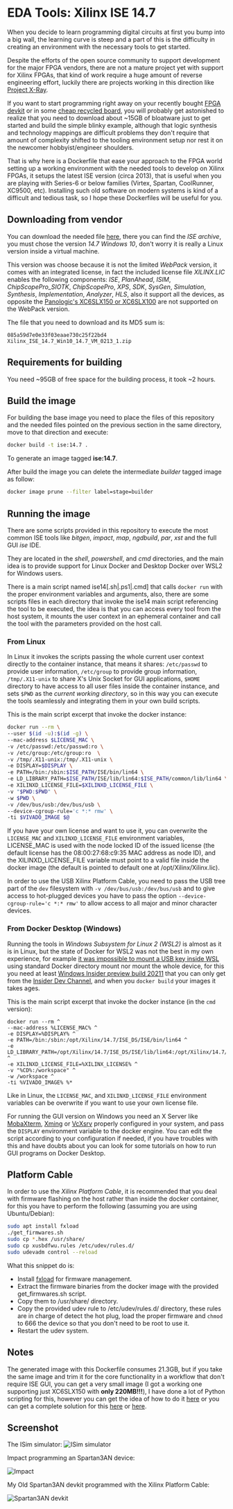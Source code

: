 # EDA Tools: Xilinx ISE 14.7
 
When you decide to learn programming digital circuits at first you bump into a big wall, the learning curve is steep and a part of this is the difficulty in creating an environment with the necessary tools to get started.

Despite the efforts of the open source community to support development for the major FPGA vendors, there are not a mature project yet with support for Xilinx FPGAs, that kind of work require a huge amount of reverse engineering effort, luckily there are projects working in this direction like [Project X-Ray](https://github.com/SymbiFlow/prjxray).


If you want to start programming right away on your recently bought [FPGA devkit](https://www.joelw.id.au/FPGA/CheapFPGADevelopmentBoards) or in some [cheap recycled board](https://hackaday.io/project/159853-fpga-board-hack), you will probably get astonished to realize that you need to download about ~15GB of bloatware just to get started and build the simple blinky example, although that logic synthesis and technology mappings are difficult problems they don't require that amount of complexity shifted to the tooling environment setup nor rest it on the newcomer hobbyist/engineer shoulders.

That is why here is a Dockerfile that ease your approach to the FPGA world setting up a working environment with the needed tools to develop on Xilinx FPGAs, it setups the latest ISE version (circa 2013), that is useful when you are playing with Series-6 or below families (Virtex, Spartan, CoolRunner, XC9500, etc). Installing such old software on modern systems is kind of a difficult and tedious task, so I hope these Dockerfiles will be useful for you.

## Downloading from vendor

You can download the needed file [here](https://www.xilinx.com/support/download/index.html/content/xilinx/en/downloadNav/vivado-design-tools/archive-ise.html), there you can find the *ISE archive*, you must chose the version *14.7 Windows 10*, don't worry it is really a Linux version inside a virtual machine.

This version was choose because it is not the limited *WebPack* version, it comes with an integrated license, in fact the included license file *XILINX.LIC* enables the following components: *ISE*, *PlanAhead*, *ISIM*, *ChipScopePro_SIOTK*, *ChipScopePro*, *XPS*, *SDK*, *SysGen*, *Simulation*, *Synthesis*, *Implementation*, *Analyzer*, *HLS*, also it support all the devices, as opposite the [Panologic's XC6SLX150 or XC6SLX100](https://github.com/tomverbeure/panologic-g2) are not supported on the WebPack version.

The file that you need to download and its MD5 sum is:

```
085a59d7e0e33f03eaae730c25f22bd4  Xilinx_ISE_14.7_Win10_14.7_VM_0213_1.zip
```

## Requirements for building

You need ~95GB of free space for the building process, it took ~2 hours.

## Build the image

For building the base image you need to place the files of this repository and the needed files pointed on the previous section in the same directory, move to that direction and execute:

```bash
docker build -t ise:14.7 .

```

To generate an image tagged **ise:14.7**.

After build the image you can delete the intermediate *builder* tagged image as follow:

```bash
docker image prune --filter label=stage=builder
```

## Running the image
 
There are some scripts provided in this repository to execute the most common ISE tools like *bitgen*, *impact*, *map*, *ngdbuild*, *par*, *xst* and the full GUI *ise* IDE.

They are located in the *shell*, *powershell*, and *cmd* directories, and the main idea is to provide support for Linux Docker and Desktop Docker over WSL2 for Windows users.

There is a main script named ise14[.sh|.ps1|.cmd] that calls `docker run` with the proper environment variables and arguments, also, there are some scripts files in each directory that invoke the ise14 main script referencing the tool to be executed, the idea is that you can access every tool from the host system, it mounts the user context in an ephemeral container and call the tool with the parameters provided on the host call.

### From Linux

In Linux it invokes the scripts passing the whole current user context directly to the container instance, that means it shares: `/etc/passwd` to provide user information, `/etc/group` to provide group information, `/tmp/.X11-unix` to share X's Unix Socket for GUI applications, `$HOME` directory to have access to all user files inside the container instance, and sets `$PWD` as the *current working directory*, so in this way you can execute the tools seamlessly and integrating them in your own build scripts. 

This is the main script excerpt that invoke the docker instance:

```bash
docker run --rm \
--user $(id -u):$(id -g) \
--mac-address $LICENSE_MAC \
-v /etc/passwd:/etc/passwd:ro \
-v /etc/group:/etc/group:ro  \
-v /tmp/.X11-unix:/tmp/.X11-unix \
-e DISPLAY=$DISPLAY \
-e PATH=/bin:/sbin:$ISE_PATH/ISE/bin/lin64 \
-e LD_LIBRARY_PATH=$ISE_PATH/ISE/lib/lin64:$ISE_PATH/common/lib/lin64 \
-e XILINXD_LICENSE_FILE=$XILINXD_LICENSE_FILE \
-v "$PWD:$PWD" \
-w $PWD \
-v /dev/bus/usb:/dev/bus/usb \
--device-cgroup-rule='c *:* rmw' \
-ti $VIVADO_IMAGE $@
```

If you have your own license and want to use it, you can overwrite the `LICENSE_MAC` and `XILINXD_LICENSE_FILE` environment variables, LICENSE_MAC is used with the node locked ID of the issued license (the default license has the 08:00:27:68:c9:35 MAC address as node ID), and the XILINXD_LICENSE_FILE variable must point to a valid file inside the docker image (the default is pointed to default one at /opt/Xilinx/Xilinx.lic).

In order to use the USB Xilinx Platform Cable, you need to pass the USB tree part of the `dev` filesystem with `-v /dev/bus/usb:/dev/bus/usb` and to give access to hot-plugged devices you have to pass the option `--device-cgroup-rule='c *:* rmw'` to allow access to all major and minor character devices.

### From Docker Desktop (Windows)

Running the tools in *Windows Subsystem for Linux 2 (WSL2)* is almost as it is in Linux, but the state of Docker for WSL2 was not the best in my own experience, for example [it was impossible to mount a USB key inside WSL](https://docs.microsoft.com/en-us/windows/wsl/wsl2-mount-disk#limitations) using standard Docker directory mount nor mount the whole device, for this you need at least [Windows Insider preview build 20211](https://github.com/microsoft/WSL/discussions/6061) that you can only get from the [Insider Dev Channel](https://blogs.windows.com/windows-insider/2020/09/10/announcing-windows-10-insider-preview-build-20211/), and when you `docker build` your images it takes ages.

This is the main script excerpt that invoke the docker instance (in the `cmd` version):

```batchfile
docker run --rm ^
--mac-address %LICENSE_MAC% ^
-e DISPLAY=%DISPLAY% ^
-e PATH=/bin:/sbin:/opt/Xilinx/14.7/ISE_DS/ISE/bin/lin64 ^
-e LD_LIBRARY_PATH=/opt/Xilinx/14.7/ISE_DS/ISE/lib/lin64:/opt/Xilinx/14.7/ISE_DS/common/lib/lin64 ^
-e XILINXD_LICENSE_FILE=%XILINX_LICENSE% ^
-v "%CD%:/workspace" ^
-w /workspace ^
-ti %VIVADO_IMAGE% %*
```

Like in Linux, the `LICENSE_MAC`, and `XILINXD_LICENSE_FILE` environment variables can be overwrite if you want to use your own license file.

For running the GUI version on Windows you need an X Server like [MobaXterm](https://mobaxterm.mobatek.net/), [Xming](http://www.straightrunning.com/XmingNotes/) or [VcXsrv](https://sourceforge.net/projects/vcxsrv/) properly configured in your system, and pass the `DISPLAY` environment variable to the docker engine. You can edit the script according to your configuration if needed, if you have troubles with this and have doubts about you can look for some tutorials on how to run GUI programs on Docker Desktop.

## Platform Cable

In order to use the *Xilinx Platform Cable*, it is recommended that you deal with firmware flashing on the host rather than inside the docker container, for this you have to perform the following (assuming you are using Ubuntu/Debian):

```bash
sudo apt install fxload
./get_firmwares.sh
sudo cp *.hex /usr/share/ 
sudo cp xusbdfwu.rules /etc/udev/rules.d/
sudo udevadm control --reload
```

What this snippet do is: 
* Install [fxload](https://linux.die.net/man/8/fxload) for firmware management.
* Extract the firmware binaries from the docker image with the provided get_firmwares.sh script.
* Copy them to /usr/share/ directory.
* Copy the provided udev rule to /etc/udev/rules.d/ directory, these rules are in charge of detect the hot plug, load the proper firmware and `chmod` to 666 the device so that you don't need to be root to use it.
* Restart the udev system.

## Notes

The generated image with this Dockerfile consumes 21.3GB, but if you take the same image and trim it for the core functionality in a workflow that don't require ISE GUI, you can get a very small image (I got a working one supporting just XC6SLX150 with **only 220MB!!!**), I have done a lot of Python scripting for this, however you can get the idea of how to do it [here](https://stenci.la/blog/2017-07-docker-with-strace/) or you can get a complete solution for this [here](https://github.com/docker-slim/docker-slim) or [here](https://github.com/ak-1/sackman).

## Screenshot

The ISim simulator:
![ISim simulator](./pictures/isim.png)

Impact programming an Spartan3AN device:

![Impact](./pictures/impact.png)

My Old Spartan3AN devkit programmed with the Xilinx Platform Cable:

![Spartan3AN devkit](./pictures/spartan3an.jpg)

